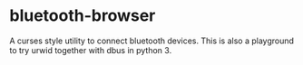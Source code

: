 bluetooth-browser
=================

A curses style utility to connect bluetooth devices. This is also a playground
to try urwid together with dbus in python 3.

